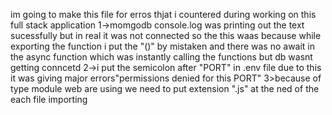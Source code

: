 im going to make this file for erros thjat i countered during working on this full stack application
1->momgodb console.log  was printing out the text sucessfully but in real it was not connected so the this waas because while exporting the function i put the "()" by mistaken and there was no await in the async
function which was instantly calling the functions but db wasnt getting conncetd
2->i put the semicolon after "PORT" in .env file due to this it was giving major errors"permissions denied for this PORT"
3>because of type module web are using we need to put extension ".js" at the ned of the each file importing